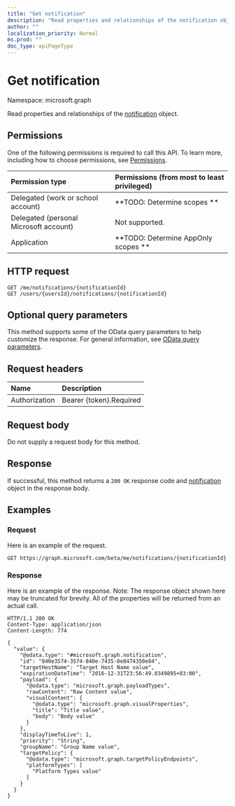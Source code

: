 ```yaml
---
title: "Get notification"
description: "Read properties and relationships of the notification object."
author: ""
localization_priority: Normal
ms.prod: ""
doc_type: apiPageType
---
```


# Get notification

Namespace: microsoft.graph

Read properties and relationships of the [notification](../resources/notification.md) object.

## Permissions
One of the following permissions is required to call this API. To learn more, including how to choose permissions, see [Permissions](/concepts/permissions-reference.md).

|Permission type|Permissions (from most to least privileged)|
|:---|:---|
|Delegated (work or school account)|**TODO: Determine scopes **|
|Delegated (personal Microsoft account)|Not supported.|
|Application|**TODO: Determine AppOnly scopes **|

## HTTP request
<!-- {
  "blockType": "ignored"
}
-->
``` http
GET /me/notifications/{notificationId}
GET /users/{usersId}/notifications/{notificationId}
```

## Optional query parameters
This method supports some of the OData query parameters to help customize the response. For general information, see [OData query parameters](/graph/query-parameters).

## Request headers
|Name|Description|
|:---|:---|
|Authorization|Bearer {token}.Required|

## Request body
Do not supply a request body for this method.

## Response
If successful, this method returns a `200 OK` response code and [notification](../resources/notification.md) object in the response body.

## Examples

### Request
Here is an example of the request.
<!-- {
  "blockType": "request",
  "name": "get_notification"
}
-->
``` http
GET https://graph.microsoft.com/beta/me/notifications/{notificationId}
```

### Response
Here is an example of the response. Note: The response object shown here may be truncated for brevity. All of the properties will be returned from an actual call.
<!-- {
  "blockType": "response",
  "truncated": true,
  "@odata.type": "microsoft.graph.notification"
}
-->
``` http
HTTP/1.1 200 OK
Content-Type: application/json
Content-Length: 774

{
  "value": {
    "@odata.type": "#microsoft.graph.notification",
    "id": "840e3574-3574-840e-7435-0e8474350e84",
    "targetHostName": "Target Host Name value",
    "expirationDateTime": "2016-12-31T23:56:49.0349895+03:00",
    "payload": {
      "@odata.type": "microsoft.graph.payloadTypes",
      "rawContent": "Raw Content value",
      "visualContent": {
        "@odata.type": "microsoft.graph.visualProperties",
        "title": "Title value",
        "body": "Body value"
      }
    },
    "displayTimeToLive": 1,
    "priority": "String",
    "groupName": "Group Name value",
    "targetPolicy": {
      "@odata.type": "microsoft.graph.targetPolicyEndpoints",
      "platformTypes": [
        "Platform Types value"
      ]
    }
  }
}
```


